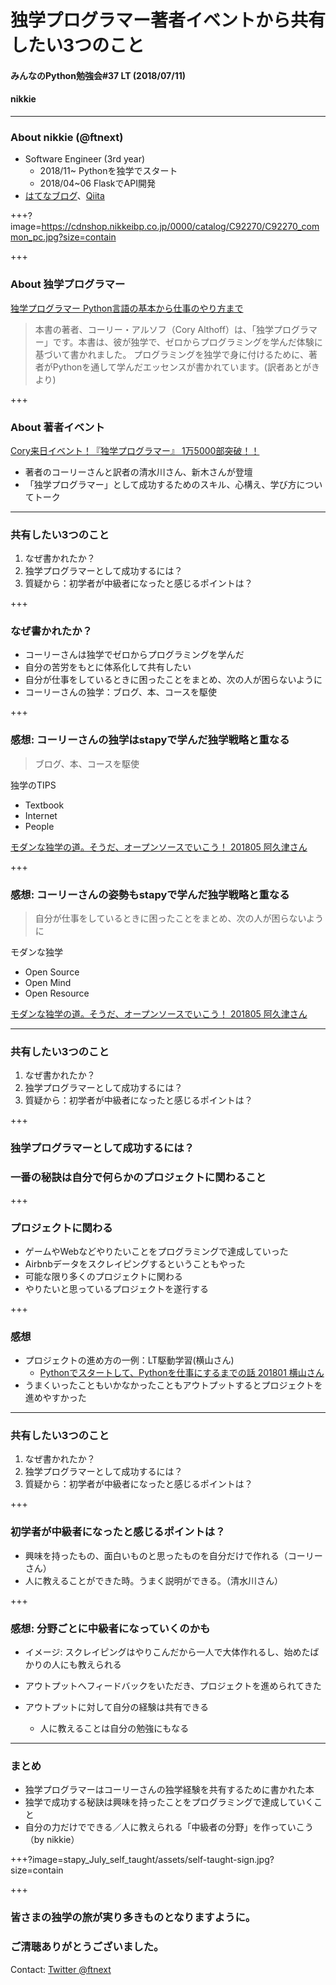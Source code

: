 # 独学プログラマー著者イベントから共有したい3つのこと
#### みんなのPython勉強会#37 LT (2018/07/11)
#### nikkie

---

### About nikkie (@ftnext)

- Software Engineer (3rd year)
  - 2018/11~ Pythonを独学でスタート
  - 2018/04~06 FlaskでAPI開発
- [はてなブログ](http://nikkie-ftnext.hatenablog.com/)、[Qiita](https://qiita.com/ftnext)

+++?image=https://cdnshop.nikkeibp.co.jp/0000/catalog/C92270/C92270_common_pc.jpg?size=contain

+++

### About 独学プログラマー

[独学プログラマー Python言語の基本から仕事のやり方まで](https://shop.nikkeibp.co.jp/front/commodity/0000/C92270/)
>本書の著者、コーリー・アルソフ（Cory Althoff）は、「独学プログラマー」です。本書は、彼が独学で、ゼロからプログラミングを学んだ体験に基づいて書かれました。
>プログラミングを独学で身に付けるために、著者がPythonを通して学んだエッセンスが書かれています。(訳者あとがきより)

+++

### About 著者イベント

[Cory来日イベント！『独学プログラマー』 1万5000部突破！！](http://www.freia.jp/taka/blog/the-self-taught-programmer-15k-cory-event/index.html)

- 著者のコーリーさんと訳者の清水川さん、新木さんが登壇
- 「独学プログラマー」として成功するためのスキル、心構え、学び方についてトーク

---

### 共有したい3つのこと

1. <span class="red-char">なぜ書かれたか？</span>
2. 独学プログラマーとして成功するには？
3. 質疑から：初学者が中級者になったと感じるポイントは？

+++

### なぜ書かれたか？

- コーリーさんは独学でゼロからプログラミングを学んだ
- 自分の苦労をもとに体系化して共有したい
- 自分が仕事をしているときに困ったことをまとめ、次の人が困らないように
- コーリーさんの独学：ブログ、本、コースを駆使

+++

### 感想: コーリーさんの独学はstapyで学んだ独学戦略と重なる

>ブログ、本、コースを駆使

独学のTIPS

- <span class="red-char">Textbook</span>
- <span class="red-char">Internet</span>
- People

[モダンな独学の道。そうだ、オープンソースでいこう！ 201805 阿久津さん](https://www.slideshare.net/TakeshiAkutsu/ss-96624467)

+++

### 感想: コーリーさんの姿勢もstapyで学んだ独学戦略と重なる

>自分が仕事をしているときに困ったことをまとめ、次の人が困らないように

モダンな独学

- <span class="red-char">Open Source</span>
- Open Mind
- Open Resource

[モダンな独学の道。そうだ、オープンソースでいこう！ 201805 阿久津さん](https://www.slideshare.net/TakeshiAkutsu/ss-96624467)

---

### 共有したい3つのこと

1. なぜ書かれたか？
2. <span class="red-char">独学プログラマーとして成功するには？</span>
3. 質疑から：初学者が中級者になったと感じるポイントは？

+++

### 独学プログラマーとして成功するには？

### 一番の秘訣は自分で何らかのプロジェクトに関わること

+++

### プロジェクトに関わる

- ゲームやWebなどやりたいことをプログラミングで達成していった
- Airbnbデータをスクレイピングするということもやった
- 可能な限り多くのプロジェクトに関わる
- やりたいと思っているプロジェクトを遂行する

+++

### 感想

- プロジェクトの進め方の一例：LT駆動学習(横山さん)
  - [Pythonでスタートして、Pythonを仕事にするまでの話 201801 横山さん](https://gitpitch.com/NaoY-2501/GitPitch-Slides?p=stapy31_20180110#/)
- うまくいったこともいかなかったこともアウトプットするとプロジェクトを進めやすかった

---

### 共有したい3つのこと

1. なぜ書かれたか？
2. 独学プログラマーとして成功するには？
3. <span class="red-char">質疑から：初学者が中級者になったと感じるポイントは？</span>

+++

### 初学者が中級者になったと感じるポイントは？

- 興味を持ったもの、面白いものと思ったものを自分だけで作れる（コーリーさん）
- 人に教えることができた時。うまく説明ができる。（清水川さん）

+++

### 感想: 分野ごとに中級者になっていくのかも

- イメージ: スクレイピングはやりこんだから一人で大体作れるし、始めたばかりの人にも教えられる

- アウトプットへフィードバックをいただき、プロジェクトを進められてきた
- アウトプットに対して自分の経験は共有できる
  - 人に教えることは自分の勉強にもなる

---

### まとめ

- 独学プログラマーはコーリーさんの独学経験を共有するために書かれた本
- 独学で成功する秘訣は興味を持ったことをプログラミングで達成していくこと
- 自分の力だけでできる／人に教えられる「中級者の分野」を作っていこう（by nikkie）

+++?image=stapy_July_self_taught/assets/self-taught-sign.jpg?size=contain

+++

### 皆さまの独学の旅が実り多きものとなりますように。
### ご清聴ありがとうございました。
Contact: [Twitter @ftnext](https://twitter.com/ftnext)
